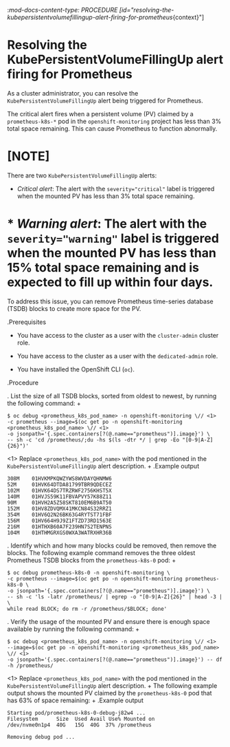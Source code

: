 :_mod-docs-content-type: PROCEDURE
[id="resolving-the-kubepersistentvolumefillingup-alert-firing-for-prometheus_{context}"]
# Resolving the KubePersistentVolumeFillingUp alert firing for Prometheus

As a cluster administrator, you can resolve the `KubePersistentVolumeFillingUp` alert being triggered for Prometheus. 

The critical alert fires when a persistent volume (PV) claimed by a `prometheus-k8s-*` pod in the `openshift-monitoring` project has less than 3% total space remaining. This can cause Prometheus to function abnormally.

# [NOTE]
There are two `KubePersistentVolumeFillingUp` alerts:

* *Critical alert*:  The alert with the `severity="critical"` label is triggered when the mounted PV has less than 3% total space remaining.
# * *Warning alert*: The alert with the `severity="warning"` label is triggered when the mounted PV has less than 15% total space remaining and is expected to fill up within four days.

To address this issue, you can remove Prometheus time-series database (TSDB) blocks to create more space for the PV.

.Prerequisites

* You have access to the cluster as a user with the `cluster-admin` cluster role.

* You have access to the cluster as a user with the `dedicated-admin` role.

* You have installed the OpenShift CLI (`oc`).

.Procedure

. List the size of all TSDB blocks, sorted from oldest to newest, by running the following command:
+

```terminal
$ oc debug <prometheus_k8s_pod_name> -n openshift-monitoring \// <1>
-c prometheus --image=$(oc get po -n openshift-monitoring <prometheus_k8s_pod_name> \// <1>
-o jsonpath='{.spec.containers[?(@.name=="prometheus")].image}') \
-- sh -c 'cd /prometheus/;du -hs $(ls -dtr */ | grep -Eo "[0-9|A-Z]{26}")'

```
<1> Replace `<prometheus_k8s_pod_name>` with the pod mentioned in the `KubePersistentVolumeFillingUp` alert description.
+
.Example output

```terminal
308M    01HVKMPKQWZYWS8WVDAYQHNMW6
52M     01HVK64DTDA81799TBR9QDECEZ
102M    01HVK64DS7TRZRWF2756KHST5X
140M    01HVJS59K11FBVAPVY57K88Z11
90M     01HVH2A5Z58SKT810EM6B9AT50
152M    01HV8ZDVQMX41MKCN84S32RRZ1
354M    01HV6Q2N26BK63G4RYTST71FBF
156M    01HV664H9J9Z1FTZD73RD1563E
216M    01HTHXB60A7F239HN7S2TENPNS
104M    01HTHMGRXGS0WXA3WATRXHR36B

```

. Identify which and how many blocks could be removed, then remove the blocks. The following example command removes the three oldest Prometheus TSDB blocks from the `prometheus-k8s-0` pod:
+

```terminal
$ oc debug prometheus-k8s-0 -n openshift-monitoring \
-c prometheus --image=$(oc get po -n openshift-monitoring prometheus-k8s-0 \
-o jsonpath='{.spec.containers[?(@.name=="prometheus")].image}') \
-- sh -c 'ls -latr /prometheus/ | egrep -o "[0-9|A-Z]{26}" | head -3 | \
while read BLOCK; do rm -r /prometheus/$BLOCK; done'

```

. Verify the usage of the mounted PV and ensure there is enough space available by running the following command:
+

```terminal
$ oc debug <prometheus_k8s_pod_name> -n openshift-monitoring \// <1>
--image=$(oc get po -n openshift-monitoring <prometheus_k8s_pod_name> \// <1>
-o jsonpath='{.spec.containers[?(@.name=="prometheus")].image}') -- df -h /prometheus/

```
<1> Replace `<prometheus_k8s_pod_name>` with the pod mentioned in the `KubePersistentVolumeFillingUp` alert description.
+
The following example output shows the mounted PV claimed by the `prometheus-k8s-0` pod that has 63% of space remaining:
+
.Example output

```terminal
Starting pod/prometheus-k8s-0-debug-j82w4 ...
Filesystem      Size  Used Avail Use% Mounted on
/dev/nvme0n1p4  40G   15G  40G  37% /prometheus

Removing debug pod ...

```
